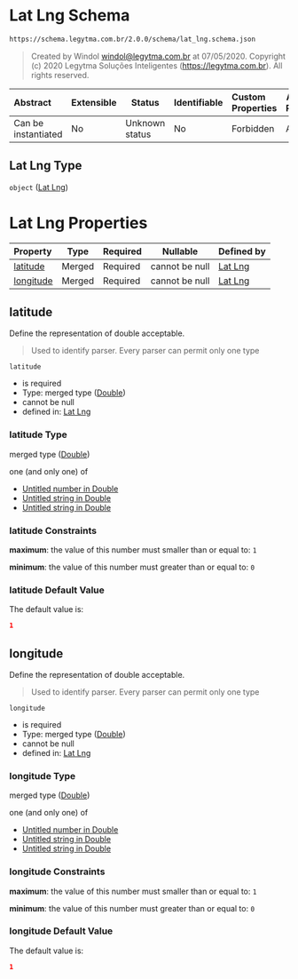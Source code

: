 # Lat Lng Schema

```txt
https://schema.legytma.com.br/2.0.0/schema/lat_lng.schema.json
```




> Created by Windol [windol@legytma.com.br](mailto:windol@legytma.com.br) at 07/05/2020.
> Copyright (c) 2020 Legytma Soluções Inteligentes (<https://legytma.com.br>). All rights reserved.
>

| Abstract            | Extensible | Status         | Identifiable | Custom Properties | Additional Properties | Access Restrictions | Defined In                                                                  |
| :------------------ | ---------- | -------------- | ------------ | :---------------- | --------------------- | ------------------- | --------------------------------------------------------------------------- |
| Can be instantiated | No         | Unknown status | No           | Forbidden         | Allowed               | none                | [lat_lng.schema.json](../schema/lat_lng.schema.json) |

## Lat Lng Type

`object` ([Lat Lng](lat_lng.md))

# Lat Lng Properties

| Property                | Type   | Required | Nullable       | Defined by                                                                                                                               |
| :---------------------- | ------ | -------- | -------------- | :--------------------------------------------------------------------------------------------------------------------------------------- |
| [latitude](#latitude)   | Merged | Required | cannot be null | [Lat Lng](app_bar_theme-properties-double.md)  |
| [longitude](#longitude) | Merged | Required | cannot be null | [Lat Lng](app_bar_theme-properties-double.md) |

## latitude

Define the representation of double acceptable.


> Used to identify parser. Every parser can permit only one type
>

`latitude`

-   is required
-   Type: merged type ([Double](app_bar_theme-properties-double.md))
-   cannot be null
-   defined in: [Lat Lng](app_bar_theme-properties-double.md)

### latitude Type

merged type ([Double](app_bar_theme-properties-double.md))

one (and only one) of

-   [Untitled number in Double](double-definitions-doublenumber.md)
-   [Untitled string in Double](double-definitions-doublestring.md)
-   [Untitled string in Double](double-definitions-doubleenum.md)

### latitude Constraints

**maximum**: the value of this number must smaller than or equal to: `1`

**minimum**: the value of this number must greater than or equal to: `0`

### latitude Default Value

The default value is:

```json
1
```

## longitude

Define the representation of double acceptable.


> Used to identify parser. Every parser can permit only one type
>

`longitude`

-   is required
-   Type: merged type ([Double](app_bar_theme-properties-double.md))
-   cannot be null
-   defined in: [Lat Lng](app_bar_theme-properties-double.md)

### longitude Type

merged type ([Double](app_bar_theme-properties-double.md))

one (and only one) of

-   [Untitled number in Double](double-definitions-doublenumber.md)
-   [Untitled string in Double](double-definitions-doublestring.md)
-   [Untitled string in Double](double-definitions-doubleenum.md)

### longitude Constraints

**maximum**: the value of this number must smaller than or equal to: `1`

**minimum**: the value of this number must greater than or equal to: `0`

### longitude Default Value

The default value is:

```json
1
```
